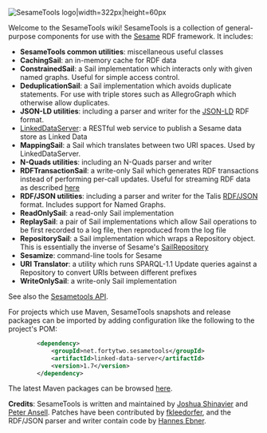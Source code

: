 <!-- This README can be viewed at https://github.com/joshsh/sesametools/wiki -->

![SesameTools logo|width=322px|height=60px](https://github.com/joshsh/sesametools/wiki/graphics/SesameTools-logo.png)

Welcome to the SesameTools wiki!
SesameTools is a collection of general-purpose components for use with the [Sesame](http://openrdf.org) RDF framework.  It includes:

* **SesameTools common utilities**: miscellaneous useful classes
* **CachingSail**: an in-memory cache for RDF data
* **ConstrainedSail**: a Sail implementation which interacts only with given named graphs.  Useful for simple access control.
* **DeduplicationSail**: a Sail implementation which avoids duplicate statements.  For use with triple stores such as AllegroGraph which otherwise allow duplicates.
* **JSON-LD utilities**: including a parser and writer for the [JSON-LD](http://json-ld.org/) RDF format.
* [LinkedDataServer](https://github.com/joshsh/sesametools/wiki/LinkedDataServer): a RESTful web service to publish a Sesame data store as Linked Data
* **MappingSail**: a Sail which translates between two URI spaces.  Used by LinkedDataServer.
* **N-Quads utilities**: including an N-Quads parser and writer
* **RDFTransactionSail**: a write-only Sail which generates RDF transactions instead of performing per-call updates.  Useful for streaming RDF data as described [here](http://arxiv.org/abs/1011.3595)
* **RDF/JSON utilities**: including a parser and writer for the Talis [RDF/JSON](http://n2.talis.com/wiki/Talk:RDF_JSON_Specification) format.  Includes support for Named Graphs.
* **ReadOnlySail**: a read-only Sail implementation
* **ReplaySail**: a pair of Sail implementations which allow Sail operations to be first recorded to a log file, then reproduced from the log file
* **RepositorySail**: a Sail implementation which wraps a Repository object.  This is essentially the inverse of Sesame's [SailRepository](http://www.openrdf.org/doc/sesame2/api/org/openrdf/repository/sail/SailRepository.html)
* **Sesamize**: command-line tools for Sesame
* **URI Translator**: a utility which runs SPARQL-1.1 Update queries against a Repository to convert URIs between different prefixes
* **WriteOnlySail**: a write-only Sail implementation

See also the [Sesametools API](http://fortytwo.net/projects/sesametools/api/latest/).

For projects which use Maven, SesameTools snapshots and release packages can be imported by adding configuration like the following to the project's POM:

```xml
        <dependency>
            <groupId>net.fortytwo.sesametools</groupId>
            <artifactId>linked-data-server</artifactId>
            <version>1.7</version>
        </dependency>
```

The latest Maven packages can be browsed [here](http://fortytwo.net/maven2/net/fortytwo/sesametools).

**Credits**: SesameTools is written and maintained by [Joshua Shinavier](https://github.com/joshsh) and [Peter Ansell](https://github.com/ansell). Patches have been contributed by [fkleedorfer](https://github.com/fkleedorfer), and the RDF/JSON parser and writer contain code by [Hannes Ebner](http://www.csc.kth.se/~hebner/).
